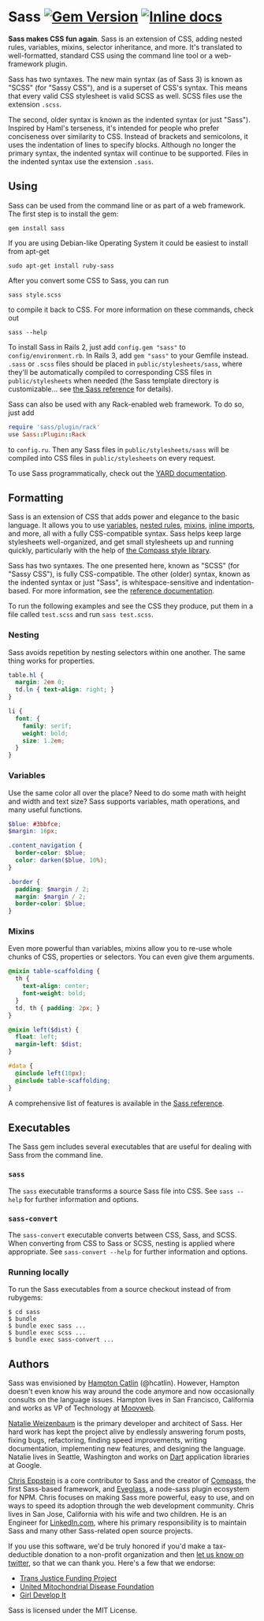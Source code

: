 # Sass [![Gem Version](https://badge.fury.io/rb/sass.svg)](http://badge.fury.io/rb/sass) [![Inline docs](http://inch-ci.org/github/sass/sass.svg)](http://inch-ci.org/github/sass/sass)

**Sass makes CSS fun again**. Sass is an extension of CSS,
adding nested rules, variables, mixins, selector inheritance, and more.
It's translated to well-formatted, standard CSS
using the command line tool or a web-framework plugin.

Sass has two syntaxes. The new main syntax (as of Sass 3)
is known as "SCSS" (for "Sassy CSS"),
and is a superset of CSS's syntax.
This means that every valid CSS stylesheet is valid SCSS as well.
SCSS files use the extension `.scss`.

The second, older syntax is known as the indented syntax (or just "Sass").
Inspired by Haml's terseness, it's intended for people
who prefer conciseness over similarity to CSS.
Instead of brackets and semicolons,
it uses the indentation of lines to specify blocks.
Although no longer the primary syntax,
the indented syntax will continue to be supported.
Files in the indented syntax use the extension `.sass`.

## Using

Sass can be used from the command line
or as part of a web framework.
The first step is to install the gem:

    gem install sass

If you are using Debian-like Operating System it could be easiest to install from apt-get

    sudo apt-get install ruby-sass

After you convert some CSS to Sass, you can run

    sass style.scss

to compile it back to CSS.
For more information on these commands, check out

    sass --help

To install Sass in Rails 2,
just add `config.gem "sass"` to `config/environment.rb`.
In Rails 3, add `gem "sass"` to your Gemfile instead.
`.sass` or `.scss` files should be placed in `public/stylesheets/sass`,
where they'll be automatically compiled
to corresponding CSS files in `public/stylesheets` when needed
(the Sass template directory is customizable...
see [the Sass reference](http://sass-lang.com/docs/yardoc/file.SASS_REFERENCE.html#template_location-option) for details).

Sass can also be used with any Rack-enabled web framework.
To do so, just add

```ruby
require 'sass/plugin/rack'
use Sass::Plugin::Rack
```

to `config.ru`.
Then any Sass files in `public/stylesheets/sass`
will be compiled into CSS files in `public/stylesheets` on every request.

To use Sass programmatically,
check out the [YARD documentation](http://sass-lang.com/documentation/file.SASS_REFERENCE.html#using_sass).

## Formatting

Sass is an extension of CSS
that adds power and elegance to the basic language.
It allows you to use [variables][vars], [nested rules][nested],
[mixins][mixins], [inline imports][imports],
and more, all with a fully CSS-compatible syntax.
Sass helps keep large stylesheets well-organized,
and get small stylesheets up and running quickly,
particularly with the help of
[the Compass style library](http://compass-style.org).

[vars]:    http://sass-lang.com/documentation/file.SASS_REFERENCE.html#variables_
[nested]:  http://sass-lang.com/documentation/file.SASS_REFERENCE.html#nested_rules
[mixins]:  http://sass-lang.com/documentation/file.SASS_REFERENCE.html#mixins
[imports]: http://sass-lang.com/documentation/file.SASS_REFERENCE.html#import

Sass has two syntaxes.
The one presented here, known as "SCSS" (for "Sassy CSS"),
is fully CSS-compatible.
The other (older) syntax, known as the indented syntax or just "Sass",
is whitespace-sensitive and indentation-based.
For more information, see the [reference documentation][syntax].

[syntax]: http://sass-lang.com/documentation/file.SASS_REFERENCE.html#syntax

To run the following examples and see the CSS they produce,
put them in a file called `test.scss` and run `sass test.scss`.

### Nesting

Sass avoids repetition by nesting selectors within one another.
The same thing works for properties.

```scss
table.hl {
  margin: 2em 0;
  td.ln { text-align: right; }
}

li {
  font: {
    family: serif;
    weight: bold;
    size: 1.2em;
  }
}
```

### Variables

Use the same color all over the place?
Need to do some math with height and width and text size?
Sass supports variables, math operations, and many useful functions.

```scss
$blue: #3bbfce;
$margin: 16px;

.content_navigation {
  border-color: $blue;
  color: darken($blue, 10%);
}

.border {
  padding: $margin / 2;
  margin: $margin / 2;
  border-color: $blue;
}
```

### Mixins

Even more powerful than variables,
mixins allow you to re-use whole chunks of CSS,
properties or selectors.
You can even give them arguments. 

```scss
@mixin table-scaffolding {
  th {
    text-align: center;
    font-weight: bold;
  }
  td, th { padding: 2px; }
}

@mixin left($dist) {
  float: left;
  margin-left: $dist;
}

#data {
  @include left(10px);
  @include table-scaffolding;
}
```

A comprehensive list of features is available
in the [Sass reference](http://sass-lang.com/documentation/file.SASS_REFERENCE.html).

## Executables

The Sass gem includes several executables that are useful
for dealing with Sass from the command line.

### `sass`

The `sass` executable transforms a source Sass file into CSS.
See `sass --help` for further information and options.

### `sass-convert`

The `sass-convert` executable converts between CSS, Sass, and SCSS.
When converting from CSS to Sass or SCSS,
nesting is applied where appropriate.
See `sass-convert --help` for further information and options.

### Running locally

To run the Sass executables from a source checkout instead of from rubygems:

```
$ cd sass
$ bundle
$ bundle exec sass ...
$ bundle exec scss ...
$ bundle exec sass-convert ...
```

## Authors

Sass was envisioned by [Hampton Catlin](http://www.hamptoncatlin.com)
(@hcatlin). However, Hampton doesn't even know his way around the code anymore
and now occasionally consults on the language issues. Hampton lives in San
Francisco, California and works as VP of Technology
at [Moovweb](http://www.moovweb.com/).

[Natalie Weizenbaum](https://twitter.com/nex3) is the primary developer and
architect of Sass. Her hard work has kept the project alive by endlessly
answering forum posts, fixing bugs, refactoring, finding speed improvements,
writing documentation, implementing new features, and designing the language.
Natalie lives in Seattle, Washington and works on [Dart](http://dartlang.org)
application libraries at Google.

[Chris Eppstein](http://twitter.com/chriseppstein) is a core contributor to
Sass and the creator of [Compass](http://compass-style.org/), the first Sass-based framework, and
[Eyeglass](http://github.com/sass-eyeglass/eyeglass), a node-sass plugin ecosystem for NPM. Chris focuses
on making Sass more powerful, easy to use, and on ways to speed its adoption
through the web development community. Chris lives in San Jose, California with
his wife and two children. He is an Engineer for
[LinkedIn.com](http://linkedin.com), where his primary responsibility is to
maintain Sass and many other Sass-related open source projects.

If you use this software, we'd be truly honored if you'd make a
tax-deductible donation to a non-profit organization and then
[let us know on twitter](http://twitter.com/SassCSS), so that we can
thank you. Here's a few that we endorse:

* [Trans Justice Funding Project](http://www.transjusticefundingproject.org/)
* [United Mitochondrial Disease Foundation](http://umdf.org/compass)
* [Girl Develop It](https://www.girldevelopit.com/donate)

Sass is licensed under the MIT License.

